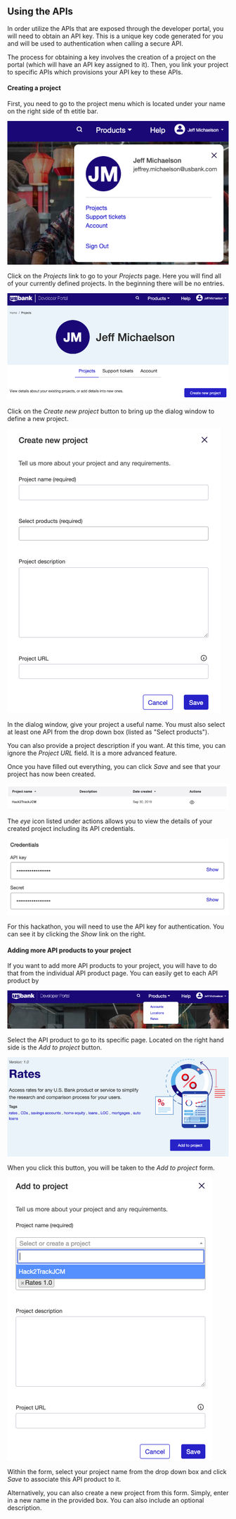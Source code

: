 ## Using the APIs

In order utilize the APIs that are exposed through the developer portal, you will need to obtain an API key. This is a unique key code generated for you and will be used to authentication when calling a secure API.

The process for obtaining a key involves the creation of a project on the portal (which will have an API key assigned to it). Then, you link your project to specific APIs which provisions your API key to these APIs.

#### Creating a project

First, you need to go to the project menu which is located under your name on the right side of th etitle bar.

![project menu](img/ProjectMenu.PNG)

 Click on the *Projects* link to go to your *Projects* page. Here you will find all of your currently defined projects. In the beginning there will be no entries.

 ![project page](img/ProjectPage.PNG)

 Click on the *Create new project* button to bring up the dialog window to define a new project.

 ![create project](img/CreateProject.PNG)

 In the dialog window, give your project a useful name. You must also select at least one API from the drop down box (listed as "Select products").

 You can also provide a project description if you want. At this time, you can ignore the *Project URL* field. It is a more advanced feature.

 Once you have filled out everything, you can click *Save* and see that your project has now been created.

 ![project creaed](img/ProjectMade.PNG)

 The *eye* icon listed under actions allows you to view the details of your created project including its API credentials.

![project credentials](img/ProjectCredentials.PNG)

For this hackathon, you will need to use the API key for authentication. You can see it by clicking the *Show* link on the right.

#### Adding more API products to your project

If you want to add more API products to your project, you will have to do that from the individual API product page. You can easily get to each API product by

![API product menu](img/ProductMenu.PNG)

 Select the API product to go to its specific page. Located on the right hand side is the *Add to project* button.

 ![API product page](img/AddAPIProduct.PNG)

When you click this button, you will be taken to the *Add to project* form.

![Add API to project](img/AddToProjectForm.PNG)

Within the form, select your project name from the drop down box and click *Save* to associate this API product to it.

Alternatively, you can also create a new project from this form. Simply, enter in a new name in the provided box. You can also include an optional description. 
